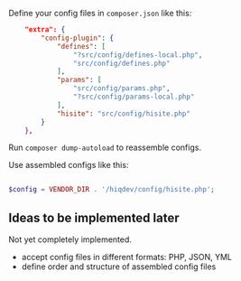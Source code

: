 Define your config files in `composer.json` like this:

```json
    "extra": {
        "config-plugin": {
            "defines": [
                "?src/config/defines-local.php",
                "src/config/defines.php"
            ],
            "params": [
                "src/config/params.php",
                "?src/config/params-local.php"
            ],
            "hisite": "src/config/hisite.php"
        }
    },
```

Run `composer dump-autoload` to reassemble configs.

Use assembled configs like this:

```php

$config = VENDOR_DIR . '/hiqdev/config/hisite.php';

```

## Ideas to be implemented later

Not yet completely implemented.

- accept config files in different formats: PHP, JSON, YML
- define order and structure of assembled config files

